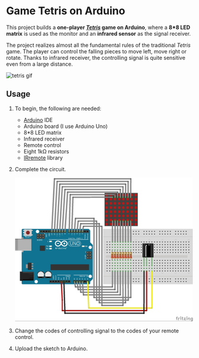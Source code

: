 # Game Tetris on Arduino

This project builds a **one-player [_Tetris_](https://en.wikipedia.org/wiki/Tetris) game on Arduino**, where a **8*8 LED matrix** is used as the monitor and an **infrared sensor** as the signal receiver. 

The project realizes almost all the fundamental rules of the traditional _Tetris_ game. The player can control the falling pieces to move left, move right or rotate. Thanks to infrared receiver, the controlling signal is quite sensitive even from a large distance. 

![tetris gif](https://github.com/Yangliu20/arduino-tetris/blob/main/docs/images/tetris_gif.gif)

## Usage

1. To begin, the following are needed:

   - [Arduino](https://www.arduino.cc/) IDE
   - Arduino board (I use Arduino Uno)
   - 8*8 LED matrix
   - Infrared receiver
   - Remote control
   - Eight 1kΩ resistors
   - [IRremote](https://www.arduinolibraries.info/libraries/i-rremote) library

1. Complete the circuit. 

   ![circuit](https://github.com/Yangliu20/arduino-tetris/blob/main/docs/images/electronics.jpg)

1. Change the codes of controlling signal to the codes of your remote control. 

1. Upload the sketch to Arduino. 
